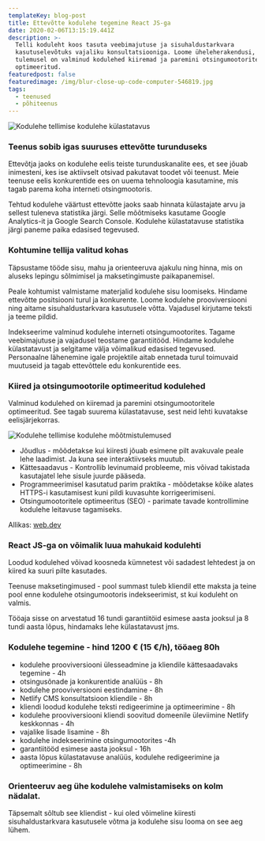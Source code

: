 ```yaml
---
templateKey: blog-post
title: Ettevõtte kodulehe tegemine React JS-ga
date: 2020-02-06T13:15:19.441Z
description: >-
  Telli koduleht koos tasuta veebimajutuse ja sisuhaldustarkvara
  kasutuselevõtuks vajaliku konsultatsiooniga. Loome üheleherakendusi, mille
  tulemusel on valminud kodulehed kiiremad ja paremini otsingumootoritele
  optimeeritud. 
featuredpost: false
featuredimage: /img/blur-close-up-code-computer-546819.jpg
tags:
  - teenused
  - põhiteenus
---
```

![Kodulehe tellimise kodulehe külastatavus](/img/ettevõtte-kodulehe-tegemine.jpg "Kodulehe tellimise kodulehe külastatavus")

### Teenus sobib igas suuruses ettevõtte turunduseks

Ettevõtja jaoks on kodulehe eelis teiste turunduskanalite ees, et see jõuab inimesteni, kes ise aktiivselt otsivad pakutavat toodet või teenust. Meie teenuse eelis konkurentide ees on uuema tehnoloogia kasutamine, mis tagab parema koha interneti otsingmootoris.

Tehtud kodulehe väärtust ettevõtte jaoks saab hinnata külastajate arvu ja sellest tuleneva statistika järgi. Selle mõõtmiseks kasutame Google Analytics-it ja Google Search Console. Kodulehe külastatavuse statistika järgi paneme paika edasised tegevused.

### Kohtumine tellija valitud kohas

Täpsustame tööde sisu, mahu ja orienteeruva ajakulu ning hinna, mis on aluseks lepingu sõlmimisel ja maksetingimuste paikapanemisel.

Peale kohtumist valmistame materjalid kodulehe sisu loomiseks. Hindame ettevõtte positsiooni turul ja konkurente. Loome kodulehe prooviversiooni ning aitame sisuhaldustarkvara kasutusele võtta. Vajadusel kirjutame teksti ja teeme pildid.

Indekseerime valminud kodulehe interneti otsingumootorites. Tagame veebimajutuse ja vajadusel teostame garantiitööd. Hindame kodulehe külastatavust ja selgitame välja võimalikud edasised tegevused. Personaalne lähenemine igale projektile aitab ennetada turul toimuvaid muutuseid ja tagab ettevõttele edu konkurentide ees.

### Kiired ja otsingumootorile optimeeritud kodulehed

Valminud kodulehed on kiiremad ja paremini otsingumootoritele optimeeritud. See tagab suurema külastatavuse, sest neid lehti kuvatakse eelisjärjekorras. 

![Kodulehe tellimise kodulehe mõõtmistulemused](/img/screenshot_2020-02-05-web-dev.png "Kodulehe tellimise kodulehe mõõtmistulemused")

* Jõudlus - mõõdetakse kui kiiresti jõuab esimene pilt avakuvale peale lehe laadimist. Ja kuna see interaktiivseks muutub.
* Kättesaadavus - Kontrollib levinumaid probleeme, mis võivad takistada kasutajatel lehe sisule juurde pääseda.
* Programmeerimisel kasutatud parim praktika - mõõdetakse kõike alates HTTPS-i kasutamisest kuni pildi kuvasuhte korrigeerimiseni.
* Otsingumootoritele optimeeritus (SEO) - parimate tavade kontrollimine kodulehe leitavuse tagamiseks.

Allikas: [web.dev](https://web.dev/measure/)

### React JS-ga on võimalik luua mahukaid kodulehti

Loodud kodulehed võivad koosneda kümnetest või sadadest lehtedest ja on kiired ka suuri pilte kasutades. 

Teenuse maksetingimused - pool summast tuleb kliendil ette maksta ja teine pool enne kodulehe otsingumootoris indekseerimist, st kui koduleht on valmis.

Tööaja sisse on arvestatud 16 tundi garantiitöid esimese aasta jooksul ja 8 tundi aasta lõpus, hindamaks lehe külastatavust jms.

### Kodulehe tegemine - hind 1200 € (15 €/h), tööaeg 80h

* kodulehe prooviversiooni ülesseadmine ja kliendile kättesaadavaks tegemine - 4h
* otsingusõnade ja konkurentide analüüs - 8h
* kodulehe prooviversiooni eestindamine - 8h
* Netlify CMS konsultatsioon kliendile - 8h
* kliendi loodud kodulehe teksti redigeerimine ja optimeerimine - 8h
* kodulehe prooviversiooni kliendi soovitud domeenile üleviimine Netlify keskkonnas - 4h
* vajalike lisade lisamine - 8h
* kodulehe indekseerimine otsingumootorites -4h
* garantiitööd esimese aasta jooksul - 16h
* aasta lõpus külastatavuse analüüs, kodulehe redigeerimine ja optimeerimine - 8h

### Orienteeruv aeg ühe kodulehe valmistamiseks on kolm nädalat.

Täpsemalt sõltub see kliendist - kui oled võimeline kiiresti sisuhaldustarkvara kasutusele võtma ja kodulehe sisu looma  on see aeg lühem.
